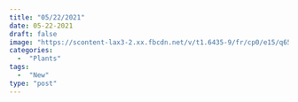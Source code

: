 ```yaml
---
title: "05/22/2021"
date: 05-22-2021
draft: false
image: "https://scontent-lax3-2.xx.fbcdn.net/v/t1.6435-9/fr/cp0/e15/q65/191169647_10158996152152419_4823087406281476434_n.jpg?_nc_cat=101&ccb=1-3&_nc_sid=7aed08&_nc_ohc=8ta0fT1-iQgAX-Ku_EF&_nc_ht=scontent-lax3-2.xx&tp=14&oh=e3bf60dd5ccd74a6f492f0f00fedf2a7&oe=60E036F4"
categories:
  -  "Plants"
tags:
  -  "New"
type: "post"
---
```

